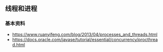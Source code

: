 ## 线程和进程

### 基本资料
* https://www.ruanyifeng.com/blog/2013/04/processes_and_threads.html
* https://docs.oracle.com/javase/tutorial/essential/concurrency/procthread.html

